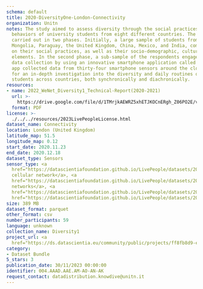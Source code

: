 ```yaml
---
schema: default
title: 2020-DiversityOne-London-Connectivity
organization: Unitn
notes: The study aimed to assess diversity through the social practices and daily
  behaviors of university students from eight different countries. The research was
  carried out in two phases. Initially, a large sample of students from Denmark, Italy,
  Mongolia, Paraguay, the United Kingdom, China, Mexico, and India, completed a survey
  on their social practices, as well as their socio-demographic, cultural, and psychological
  elements. In the second phase, a sub-sample of the respondents engaged in a four-week
  data collection by using an innovative smartphone application called iLog. This
  app collected data from thirty-four smartphone sensors around the clock, allowing
  for an in-depth investigation into the diversity and daily routines of university
  students across countries, both synchronically and diachronically.
resources:
- name: 2022_WeNet_Diversity1_Technical-Report(2020-2021)
  url: >-
    https://drive.google.com/file/d/1TMrjkAEWRZ5xhETJKOCnERgh_Z06PO2E/view?usp=drive_link
  format: PDF
license: >-
  ./../../resources/2023LivePeopleLicense.html
dataset_name: Connectivity
location: London (United Kingdom)
latitude_map: 51.5
longitude_map: 0.12
start_date: 2020.11.23
end_date: 2020.12.18
dataset_type: Sensors
sensor_type: <a 
  href="https://datascientiafoundation.github.io/LivePeople/datasets/2020-DV1-London-Cellular%20Network/">
  cellular network</a>, <a 
  href="https://datascientiafoundation.github.io/LivePeople/datasets/2020-DV1-London-Wifi%20Networks%20Event/">wifi
  networks</a>, <a 
  href="https://datascientiafoundation.github.io/LivePeople/datasets/2020-DV1-London-Wifi%20Event/">wifi</a>,  <a
  href="https://datascientiafoundation.github.io/LivePeople/datasets/2020-DV1-London-Bluetooth%20Normal%20Event/">bluetooth</a>
size: 389 MB
dataset_format: parquet
other_format: csv
number_participants: 59
language: unknown
collection_name: Diversity1
project_url: <a 
  href="https://ds.datascientia.eu/community/public/projects/ff8fb8d9-ecfd-4c39-bc09-c80eb4d90400">https://ds.datascientia.eu/community/public/projects/ff8fb8d9-ecfd-4c39-bc09-c80eb4d90400</a>
category:
- Dataset Bundle
5_stars: 3
publication_date: 30/11/2023 00:00:00
identifier: 004.AAAD.AAE.AM-AO-AN-AK
request_contact: datadistribution.knowdive@unitn.it
---
```


